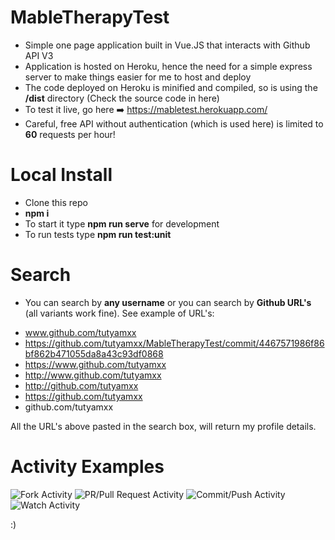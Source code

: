 # MableTherapyTest

* Simple one page application built in Vue.JS that interacts with Github API V3
* Application is hosted on Heroku, hence the need for a simple express server to make things easier for me to host and deploy
* The code deployed on Heroku is minified and compiled, so is using the **/dist** directory (Check the source code in here)
* To test it live, go here ➡️ https://mabletest.herokuapp.com/
* Careful, free API without authentication (which is used here) is limited to **60** requests per hour!

# Local Install

* Clone this repo
* **npm i**
* To start it type **npm run serve** for development
* To run tests type **npm run test:unit**

# Search

* You can search by **any username** or you can search by **Github URL's** (all variants work fine). See example of URL's:

- www.github.com/tutyamxx
- https://github.com/tutyamxx/MableTherapyTest/commit/4467571986f86bf862b471055da8a43c93df0868
- https://www.github.com/tutyamxx
- http://www.github.com/tutyamxx
- http://github.com/tutyamxx
- https://github.com/tutyamxx
- github.com/tutyamxx

All the URL's above pasted in the search box, will return my profile details.

# Activity Examples

![Fork Activity](https://github.com/tutyamxx/MableTherapyTest/blob/master/fork.PNG)
![PR/Pull Request Activity](https://github.com/tutyamxx/MableTherapyTest/blob/master/pullrequest.PNG)
![Commit/Push Activity](https://github.com/tutyamxx/MableTherapyTest/blob/master/push.PNG)
![Watch Activity](https://github.com/tutyamxx/MableTherapyTest/blob/master/watch.PNG)




:)
